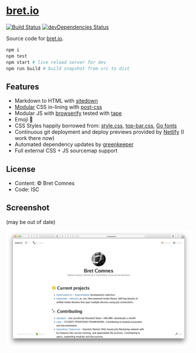 # [bret.io](https://www.bret.io)

[![Build Status](https://travis-ci.org/bcomnes/bret.io.svg?branch=master)](https://travis-ci.org/bcomnes/bret.io)
[![devDependencies Status](https://david-dm.org/bcomnes/bret.io/dev-status.svg)](https://david-dm.org/bcomnes/bret.io?type=dev)

Source code for [bret.io](https://www.bret.io).

```sh
npm i
npm test
npm start # live reload server for dev
npm run build # build snapshot from src to dist
```

## Features

- Markdown to HTML with [sitedown](https://github.com/hypermodules/sitedown)
- [Modular]() CSS in-lining with [post-css](https://github.com/postcss/postcss)
- Modular JS with [browserify](http://browserify.org) tested with [tape](https://github.com/substack/tape)
- Emoji 🐴
- CSS Styles happily borrowed from: [style.css](https://github.com/ungoldman/style.css), [top-bar.css](https://github.com/ungoldman/top-bar.css), [Go fonts](https://blog.golang.org/go-fonts)
- Continuous git deployment and deploy previews provided by [Netlify](https://www.netlify.com) (I work there now)
- Automated dependency updates by [greenkeeper](https://greenkeeper.io)
- Full external CSS + JS sourcemap support

## License

- Content: © Bret Comnes
- Code: ISC

## Screenshot

(may be out of date)

![screenshot](screenshot.png)
